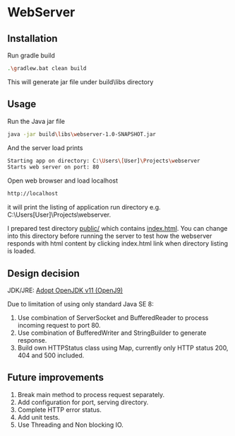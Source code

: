 # WebServer


## Installation

Run gradle build

```bash
.\gradlew.bat clean build
```
This will generate jar file under build\libs directory


## Usage

Run the Java jar file

```bash
java -jar build\libs\webserver-1.0-SNAPSHOT.jar
```
And the server load prints

```bash
Starting app on directory: C:\Users\[User]\Projects\webserver
Starts web server on port: 80
```

Open web browser and load localhost

```bash
http://localhost
```

it will print the listing of application run directory e.g. C:\Users\[User]\Projects\webserver.

I prepared test directory [public/](public/) which contains [index.html](public/index.html). You can change into this directory before running the server to test how the webserver responds with html content by clicking index.html link when directory listing is loaded.


## Design decision

JDK/JRE: [Adopt OpenJDK v11 (OpenJ9)](https://adoptopenjdk.net/?variant=openjdk11&jvmVariant=openj9)

Due to limitation of using only standard Java SE 8:
1. Use combination of ServerSocket and BufferedReader to process incoming request to port 80.
2. Use combination of BufferedWriter and StringBuilder to generate response.
3. Build own HTTPStatus class using Map, currently only HTTP status 200, 404 and 500 included.


## Future improvements

1. Break main method to process request separately.
2. Add configuration for port, serving directory.
3. Complete HTTP error status.
4. Add unit tests.
5. Use Threading and Non blocking IO.
